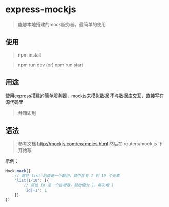 # express-mockjs

> 能够本地搭建的mock服务器，最简单的使用

## 使用 

> npm install

> npm run dev (or) npm run start

## 用途

使用express搭建的简单服务器，mockjs来模拟数据
不与数据库交互，直接写在源代码里

> 开箱即用

## 语法

> 参考文档 http://mockjs.com/examples.html
> 然后在 routers/mock.js 下开始写

示例：
~~~js
Mock.mock({
    // 属性 list 的值是一个数组，其中含有 1 到 10 个元素
    'list|1-10': [{
        // 属性 id 是一个自增数，起始值为 1，每次增 1
        'id|+1': 1
    }]
})
~~~
